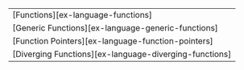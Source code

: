 ||
|--------|
| [Functions][ex-language-functions] |
| [Generic Functions][ex-language-generic-functions] |
| [Function Pointers][ex-language-function-pointers] |
| [Diverging Functions][ex-language-diverging-functions] |

